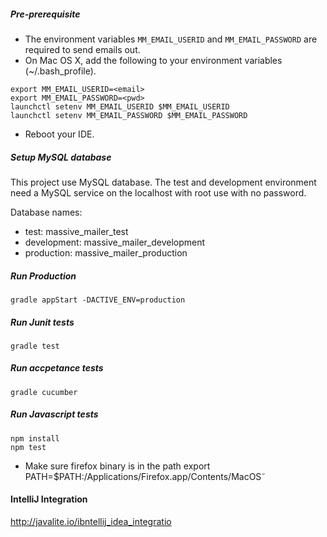##### Pre-prerequisite
* The environment variables `MM_EMAIL_USERID` and `MM_EMAIL_PASSWORD` are required to send emails out.
* On Mac OS X, add the following to your environment variables (~/.bash_profile).
```
export MM_EMAIL_USERID=<email>
export MM_EMAIL_PASSWORD=<pwd>
launchctl setenv MM_EMAIL_USERID $MM_EMAIL_USERID
launchctl setenv MM_EMAIL_PASSWORD $MM_EMAIL_PASSWORD
```
* Reboot your IDE.

##### Setup MySQL database

This project use MySQL database. The test and development environment need a MySQL service on the localhost with root
use with no password.

Database names:

* test: massive_mailer_test
* development: massive_mailer_development
* production: massive_mailer_production

##### Run Production

`gradle appStart -DACTIVE_ENV=production`

##### Run Junit tests

`gradle test`

##### Run accpetance tests

`gradle cucumber`

##### Run Javascript tests

```
npm install
npm test
```
* Make sure firefox binary is in the path export PATH=$PATH:/Applications/Firefox.app/Contents/MacOS˜

#### IntelliJ Integration

http://javalite.io/ibntellij_idea_integratio